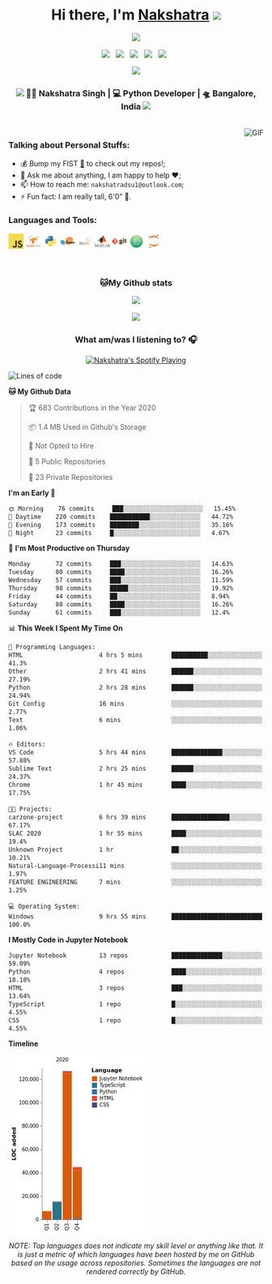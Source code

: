 <h1 align="center">
  Hi there, I'm <a href="https://nakshatrasinghh.github.io/">Nakshatra</a> <img src="https://media.giphy.com/media/hvRJCLFzcasrR4ia7z/giphy.gif" width="25px">
</h1>
<p align="center">
  <img src="https://pronoun.cyou/x/y?subject=He&object=Him&height=20"> 
</p>
<p align="center">
<a href="https://medium.com/@nakshatradsml"><img height="43" src="https://cdn1.iconfinder.com/data/icons/social-media-circle-7/512/Circled_Medium_svg5-512.png?raw=true"></a>&nbsp;&nbsp;
<a href="https://www.snapchat.com/add/nxkshxtrx.singh"><img height="43" src="https://user-images.githubusercontent.com/53419293/96713786-c41ed100-13be-11eb-9c21-f4d3b0c36220.png?raw=true"></a>&nbsp;&nbsp;
<a href="https://wa.link/8bt67v"><img height="43" src="https://user-images.githubusercontent.com/53419293/96714143-59ba6080-13bf-11eb-8f52-3123014be2da.png?raw=true"></a>&nbsp;&nbsp;
<a href="https://github.com/nakshatrasinghh"><img height="43" src="https://user-images.githubusercontent.com/53419293/96712562-f7606080-13bc-11eb-86dd-b91470be7b55.png?raw=true"></a>&nbsp;&nbsp;
<a href="https://www.buymeacoffee.com/nakshatrasinghh"><img height="43" src="https://user-images.githubusercontent.com/53419293/98197756-73c27a00-1f4d-11eb-82d8-cc5f7b613c93.jpg?raw=true"></a>&nbsp;&nbsp;
</p>


<p align="center">
  <img src="https://komarev.com/ghpvc/?username=nakshatrasinghh&style=flat-square&label=Profile+Views&color=dc143c"> 
</p>

<h3 align="center">
  <img src="https://media.giphy.com/media/WUlplcMpOCEmTGBtBW/giphy.gif" width="30"> 🧔🏻 Nakshatra Singh | 💻 Python Developer | 🛸 Bangalore, India <img src="https://media.giphy.com/media/WUlplcMpOCEmTGBtBW/giphy.gif" width="30"></h3>
</h3>

<br />
<img align="right" height="275px" alt="GIF" src="https://user-images.githubusercontent.com/53419293/96843683-3a2d4180-146c-11eb-99bf-6914e7cd6ea1.PNG" />


### **Talking about Personal Stuffs:**
- 💰 Bump my FIST [👊](https://github.com/nakshatrasinghh?tab=repositories) to check out my repos!;
- 💬 Ask me about anything, I am happy to help ❤️;
- 📫 How to reach me: `nakshatradsu1@outlook.com`;
- ⚡ Fun fact: I am really tall, 6'0” 🥛.

### **Languages and Tools:**  
<code><img height="30" src="https://raw.githubusercontent.com/github/explore/80688e429a7d4ef2fca1e82350fe8e3517d3494d/topics/javascript/javascript.png"></code>
<code><img height="30" src="https://raw.githubusercontent.com/github/explore/80688e429a7d4ef2fca1e82350fe8e3517d3494d/topics/tensorflow/tensorflow.png"></code>
<code><img height="30" src="https://raw.githubusercontent.com/github/explore/80688e429a7d4ef2fca1e82350fe8e3517d3494d/topics/python/python.png"></code>
<code><img height="30" src="https://raw.githubusercontent.com/github/explore/80688e429a7d4ef2fca1e82350fe8e3517d3494d/topics/scikit-learn/scikit-learn.png"></code>
<code><img height="30" src="https://raw.githubusercontent.com/github/explore/80688e429a7d4ef2fca1e82350fe8e3517d3494d/topics/mysql/mysql.png"></code>
<code><img height="30" src="https://raw.githubusercontent.com/github/explore/80688e429a7d4ef2fca1e82350fe8e3517d3494d/topics/matlab/matlab.png"></code>
<code><img height="30" src="https://raw.githubusercontent.com/github/explore/80688e429a7d4ef2fca1e82350fe8e3517d3494d/topics/git/git.png"></code>
<code><img height="30" src="https://raw.githubusercontent.com/github/explore/80688e429a7d4ef2fca1e82350fe8e3517d3494d/topics/atom/atom.png"></code>
<code><img height="30" src="https://raw.githubusercontent.com/github/explore/80688e429a7d4ef2fca1e82350fe8e3517d3494d/topics/jupyter-notebook/jupyter-notebook.png"></code>

![]()
<h3 align="center" >
  🐱My Github stats
</h3>

<p align="center" >
<a href="https://github.com/nakshatrasinghh/github-readme-stats"> 
    <img  src="https://github-readme-stats-pvt.nakshatrasinghh.vercel.app/api?username=nakshatrasinghh&show_icons=true&theme=vision-friendly-dark&layout=compact&count_private=true"/>
  </a>
</p>

<p align="center">
<a href="https://github.com/nakshatrasinghh/github-readme-stats"> 
    <img  src="https://github-readme-stats.vercel.app/api/top-langs/?username=nakshatrasinghh&langs_count=10&theme=radical&layout=compact&hide_border=true&show_icons=true" />
  </a>
</p>

<h3 align="center">
  What am/was I listening to? 🎧
</h3>

<p align="center">
<a href="https://open.spotify.com/user/hg1zipyjy8g3f39jptl6ku9pa">
    <img src="https://novatorem.nakshatrasinghh.vercel.app/api/spotify-playing" alt="Nakshatra's Spotify Playing" width="380" />
  </a>
</p>

<!--START_SECTION:waka-->
![Lines of code](https://img.shields.io/badge/From%20Hello%20World%20I%27ve%20Written-269904%20lines%20of%20code-blue)

**🐱 My Github Data** 

> 🏆 683 Contributions in the Year 2020
 > 
> 📦 1.4 MB Used in Github's Storage 
 > 
> 🚫 Not Opted to Hire
 > 
> 📜 5 Public Repositories
 > 
> 🔑 23 Private Repositories 

**I'm an Early 🐤** 

```text
🌞 Morning    76 commits     ███░░░░░░░░░░░░░░░░░░░░░░   15.45% 
🌆 Daytime    220 commits    ███████████░░░░░░░░░░░░░░   44.72% 
🌃 Evening    173 commits    ████████░░░░░░░░░░░░░░░░░   35.16% 
🌙 Night      23 commits     █░░░░░░░░░░░░░░░░░░░░░░░░   4.67%

```
📅 **I'm Most Productive on Thursday** 

```text
Monday       72 commits     ███░░░░░░░░░░░░░░░░░░░░░░   14.63% 
Tuesday      80 commits     ████░░░░░░░░░░░░░░░░░░░░░   16.26% 
Wednesday    57 commits     ███░░░░░░░░░░░░░░░░░░░░░░   11.59% 
Thursday     98 commits     █████░░░░░░░░░░░░░░░░░░░░   19.92% 
Friday       44 commits     ██░░░░░░░░░░░░░░░░░░░░░░░   8.94% 
Saturday     80 commits     ████░░░░░░░░░░░░░░░░░░░░░   16.26% 
Sunday       61 commits     ███░░░░░░░░░░░░░░░░░░░░░░   12.4%

```


📊 **This Week I Spent My Time On** 

```text
💬 Programming Languages: 
HTML                     4 hrs 5 mins        ██████████░░░░░░░░░░░░░░░   41.3% 
Other                    2 hrs 41 mins       ██████░░░░░░░░░░░░░░░░░░░   27.19% 
Python                   2 hrs 28 mins       ██████░░░░░░░░░░░░░░░░░░░   24.94% 
Git Config               16 mins             ░░░░░░░░░░░░░░░░░░░░░░░░░   2.77% 
Text                     6 mins              ░░░░░░░░░░░░░░░░░░░░░░░░░   1.06%

🔥 Editors: 
VS Code                  5 hrs 44 mins       ██████████████░░░░░░░░░░░   57.88% 
Sublime Text             2 hrs 25 mins       ██████░░░░░░░░░░░░░░░░░░░   24.37% 
Chrome                   1 hr 45 mins        ████░░░░░░░░░░░░░░░░░░░░░   17.75%

🐱‍💻 Projects: 
carzone-project          6 hrs 39 mins       ████████████████░░░░░░░░░   67.17% 
SLAC 2020                1 hr 55 mins        ████░░░░░░░░░░░░░░░░░░░░░   19.4% 
Unknown Project          1 hr                ██░░░░░░░░░░░░░░░░░░░░░░░   10.21% 
Natural-Language-Processi11 mins             ░░░░░░░░░░░░░░░░░░░░░░░░░   1.97% 
FEATURE ENGINEERING      7 mins              ░░░░░░░░░░░░░░░░░░░░░░░░░   1.25%

💻 Operating System: 
Windows                  9 hrs 55 mins       █████████████████████████   100.0%

```

**I Mostly Code in Jupyter Notebook** 

```text
Jupyter Notebook         13 repos            ██████████████░░░░░░░░░░░   59.09% 
Python                   4 repos             ████░░░░░░░░░░░░░░░░░░░░░   18.18% 
HTML                     3 repos             ███░░░░░░░░░░░░░░░░░░░░░░   13.64% 
TypeScript               1 repo              █░░░░░░░░░░░░░░░░░░░░░░░░   4.55% 
CSS                      1 repo              █░░░░░░░░░░░░░░░░░░░░░░░░   4.55%

```


**Timeline**

![Chart not found](https://github.com/nakshatrasinghh/nakshatrasinghh/blob/master/charts/bar_graph.png) 


<!--END_SECTION:waka-->

<p align="center">
  <em>NOTE: Top languages does not indicate my skill level or anything like that. It is just a metric of which languages have been hosted by me on GitHub based on the usage across repositories. Sometimes the languages are not rendered correctly by GitHub.</em>
</p>
